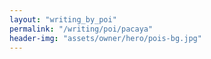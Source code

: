 ```yaml
---
layout: "writing_by_poi"
permalink: "/writing/poi/pacaya"
header-img: "assets/owner/hero/pois-bg.jpg"
---
```

